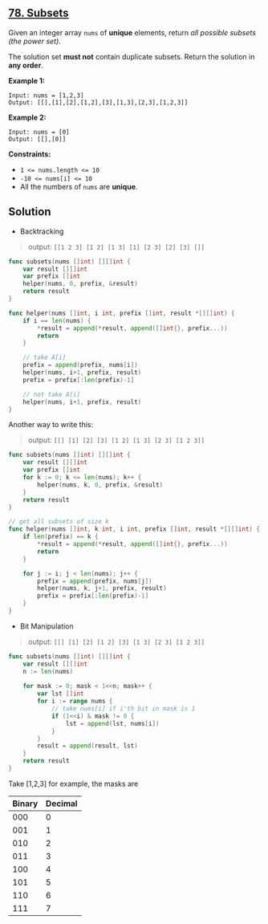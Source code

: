 ## [78. Subsets](https://leetcode.com/problems/subsets/)


Given an integer array `nums` of **unique** elements, return _all possible subsets (the power set)_.

The solution set **must not** contain duplicate subsets. Return the solution in **any order**.

**Example 1:**

```
Input: nums = [1,2,3]
Output: [[],[1],[2],[1,2],[3],[1,3],[2,3],[1,2,3]]
```

**Example 2:**

```
Input: nums = [0]
Output: [[],[0]]
```

**Constraints:**

*   `1 <= nums.length <= 10`
*   `-10 <= nums[i] <= 10`
*   All the numbers of `nums` are **unique**.



## Solution

- Backtracking

> output: `[[1 2 3] [1 2] [1 3] [1] [2 3] [2] [3] []]` 

```go
func subsets(nums []int) [][]int {
    var result [][]int
    var prefix []int
    helper(nums, 0, prefix, &result)
    return result
}

func helper(nums []int, i int, prefix []int, result *[][]int) {
    if i == len(nums) {
        *result = append(*result, append([]int{}, prefix...))
        return
    }

    // take A[i]
    prefix = append(prefix, nums[i])
    helper(nums, i+1, prefix, result)
    prefix = prefix[:len(prefix)-1]

    // not take A[i]
    helper(nums, i+1, prefix, result)
}
```

Another way to write this:

> output: `[[] [1] [2] [3] [1 2] [1 3] [2 3] [1 2 3]]` 

```go
func subsets(nums []int) [][]int {
    var result [][]int
    var prefix []int
    for k := 0; k <= len(nums); k++ {
        helper(nums, k, 0, prefix, &result)
    }
    return result
}

// get all subsets of size k
func helper(nums []int, k int, i int, prefix []int, result *[][]int) {
    if len(prefix) == k {
        *result = append(*result, append([]int{}, prefix...))
        return
    }

    for j := i; j < len(nums); j++ {
        prefix = append(prefix, nums[j])
        helper(nums, k, j+1, prefix, result)
        prefix = prefix[:len(prefix)-1]
    }
}
```



- Bit Manipulation

> output: `[[] [1] [2] [1 2] [3] [1 3] [2 3] [1 2 3]]` 

```go
func subsets(nums []int) [][]int {
    var result [][]int
    n := len(nums)
    
    for mask := 0; mask < 1<<n; mask++ {
        var lst []int
        for i := range nums {
            // take nums[i] if i'th bit in mask is 1
            if (1<<i) & mask != 0 {
                lst = append(lst, nums[i])
            }
        }
        result = append(result, lst)
    }
    return result
}
```

Take [1,2,3] for example, the masks are

| Binary | Decimal |
| ------ | ------- |
| 000    | 0       |
| 001    | 1       |
| 010    | 2       |
| 011    | 3       |
| 100    | 4       |
| 101    | 5       |
| 110    | 6       |
| 111    | 7       |
